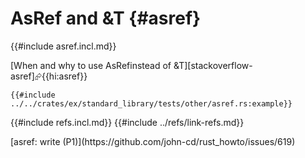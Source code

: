# AsRef and &T {#asref}

{{#include asref.incl.md}}

[When and why to use AsRef<T>instead of &T][stackoverflow-asref]⮳{{hi:asref}}

```rust,editable
{{#include ../../crates/ex/standard_library/tests/other/asref.rs:example}}
```

{{#include refs.incl.md}}
{{#include ../refs/link-refs.md}}

<div class="hidden">
[asref: write (P1)](https://github.com/john-cd/rust_howto/issues/619)

</div>
